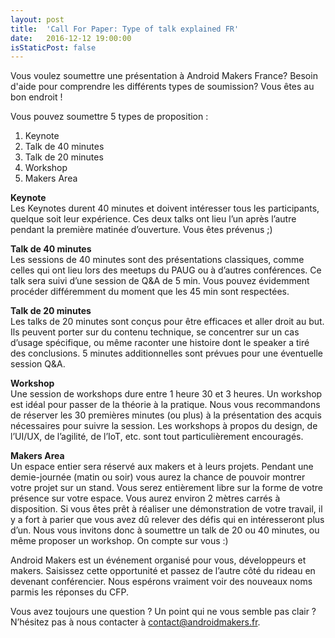 ```yaml
---
layout: post
title:  'Call For Paper: Type of talk explained FR'
date:   2016-12-12 19:00:00
isStaticPost: false
---
```

Vous voulez soumettre une présentation à Android Makers France? Besoin d'aide pour comprendre les différents types de soumission? Vous êtes au bon endroit !

Vous pouvez soumettre 5 types de proposition : <br />
 1. Keynote<br />
 2. Talk de 40 minutes<br />
 3. Talk de 20 minutes<br />
 4. Workshop<br />
 5. Makers Area<br />


**Keynote**<br />
Les Keynotes durent 40 minutes et doivent intéresser tous les participants, quelque soit leur expérience. Ces deux talks ont lieu l’un après l’autre pendant la première matinée d’ouverture. Vous êtes prévenus ;) 

**Talk de 40 minutes**<br />
Les sessions de 40 minutes sont des présentations classiques, comme celles qui ont lieu lors des meetups du PAUG ou à d’autres conférences. Ce talk sera suivi d’une session de Q&A de 5 min. Vous pouvez évidemment procéder différemment du moment que les 45 min sont respectées. 

**Talk de 20 minutes**<br />
Les talks de 20 minutes sont conçus pour être efficaces et aller droit au but. Ils peuvent porter sur du contenu technique, se concentrer sur un cas d’usage spécifique, ou même raconter une histoire dont le speaker a tiré des conclusions. 5 minutes additionnelles sont prévues pour une éventuelle session Q&A.

**Workshop**<br />
Une session de workshops dure entre 1 heure 30 et 3 heures. Un workshop est  idéal pour passer de la théorie à la pratique. Nous vous recommandons de réserver les 30 premières minutes (ou plus) à la présentation des acquis nécessaires pour suivre la session.
Les workshops à propos du design, de l’UI/UX, de l’agilité, de l’IoT, etc. sont tout particulièrement encouragés.


**Makers Area**<br />
Un espace entier sera réservé aux makers et à leurs projets. Pendant une demie-journée (matin ou soir) vous aurez la chance de pouvoir montrer votre projet sur un stand. Vous serez entièrement libre sur la forme de votre présence sur votre espace. Vous aurez environ 2 mètres carrés à disposition. 
Si vous êtes prêt à réaliser une démonstration de votre travail, il y a fort à parier que vous avez dû relever des défis qui en intéresseront plus d’un. Nous vous invitons donc à soumettre un talk de 20 ou 40 minutes, ou même proposer un workshop. On compte sur vous :)


Android Makers est un événement organisé pour vous, développeurs et makers. Saisissez cette opportunité et passez de l’autre côté du rideau en devenant conférencier. Nous espérons vraiment voir des nouveaux noms parmis les réponses du CFP.

Vous avez toujours une question ? Un point qui ne vous semble pas clair ? N’hésitez pas à nous contacter à [contact@androidmakers.fr](mailto:contact@androidmakers.fr).

